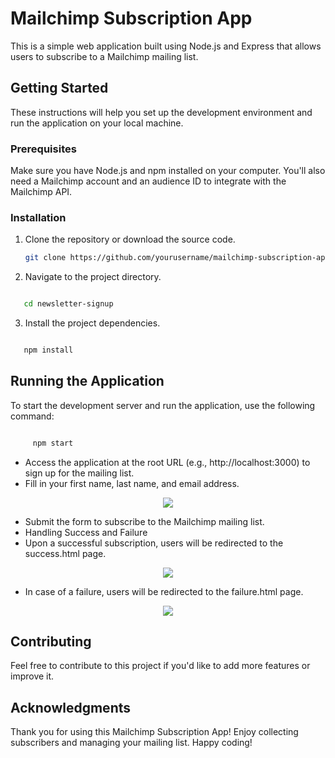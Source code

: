 # Mailchimp Subscription App

This is a simple web application built using Node.js and Express that allows users to subscribe to a Mailchimp mailing list.

## Getting Started

These instructions will help you set up the development environment and run the application on your local machine.

### Prerequisites

Make sure you have Node.js and npm installed on your computer. You'll also need a Mailchimp account and an audience ID to integrate with the Mailchimp API.

### Installation

1. Clone the repository or download the source code.

   ```bash
   git clone https://github.com/yourusername/mailchimp-subscription-app.git

   ```

2. Navigate to the project directory.

```bash

   cd newsletter-signup


```

3. Install the project dependencies.

```bash

   npm install

```

## Running the Application

To start the development server and run the application, use the following command:

```bash

     npm start

```

- Access the application at the root URL (e.g., http://localhost:3000) to sign up for the mailing list.
- Fill in your first name, last name, and email address.

<div align="center">

   <img src="/image3/.png"/>

</div>

- Submit the form to subscribe to the Mailchimp mailing list.
- Handling Success and Failure
- Upon a successful subscription, users will be redirected to the success.html page.

<div align="center">

   <img src="/image2/.png"/>

</div>

- In case of a failure, users will be redirected to the failure.html page.

<div align="center">

   <img src="/image1/.png"/>

</div>

## Contributing

Feel free to contribute to this project if you'd like to add more features or improve it.

## Acknowledgments

Thank you for using this Mailchimp Subscription App! Enjoy collecting subscribers and managing your mailing list.
Happy coding!

